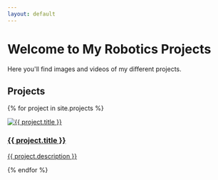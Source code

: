 ```yaml
---
layout: default
---
```

<link rel="stylesheet" href="/assets/css/style.css">

# Welcome to My Robotics Projects

Here you'll find images and videos of my different projects.

## Projects 
<div class="project-grid">

{% for project in site.projects %}
  <div class="project-card">
    <a href="{{ project.url | relative_url }}">
      <img src="{{ project.image }}" alt="{{ project.title }}">
      <div class="overlay">
        <h3>{{ project.title }}</h3>
        <p>{{ project.description }}</p>
      </div>
    </a>
  </div>
{% endfor %}


</div>
